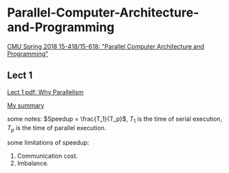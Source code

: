 # Parallel-Computer-Architecture-and-Programming
[CMU Spring 2018 15-418/15-618: "Parallel Computer Architecture and Programming"](https://www.cs.cmu.edu/afs/cs/academic/class/15418-s18/www/index.html)


## Lect 1
[Lect 1 pdf: Why Parallelism](https://www.cs.cmu.edu/afs/cs/academic/class/15418-s18/www/lectures/01_whyparallelism.pdf) 

[My summary](https://zhuanlan.zhihu.com/p/1947269726746154097)

some notes:
$Speedup = \frac{T_1}{T_p}$, $T_1$ is the time of serial execution, $T_p$ is the time of parallel execution. 

some limitations of speedup:
1. Communication cost. 
2. Imbalance.
